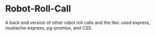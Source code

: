 # Robot-Roll-Call

A back end version of other robot roll calls and the like. used express, mustache-express, pg-promise, and CSS.
